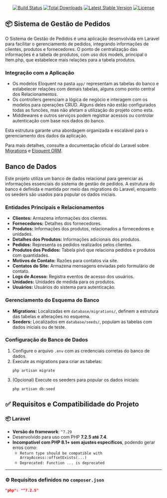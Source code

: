 <p align="center">
<a href="https://travis-ci.org/laravel/framework"><img src="https://travis-ci.org/laravel/framework.svg" alt="Build Status"></a>
<a href="https://packagist.org/packages/laravel/framework"><img src="https://poser.pugx.org/laravel/framework/d/total.svg" alt="Total Downloads"></a>
<a href="https://packagist.org/packages/laravel/framework"><img src="https://poser.pugx.org/laravel/framework/v/stable.svg" alt="Latest Stable Version"></a>
<a href="https://packagist.org/packages/laravel/framework"><img src="https://poser.pugx.org/laravel/framework/license.svg" alt="License"></a>
</p>

## 📦 Sistema de Gestão de Pedidos
O Sistema de Gestão de Pedidos é uma aplicação desenvolvida em Laravel para facilitar o gerenciamento de pedidos, integrando informações de clientes, produtos e fornecedores. O ponto de centralização das informações é a tabela de produtos, com uso dos models, principal o Item.php, que estabelece mais relações para a tabela produtos.

### Integração com a Aplicação

- Os modelos Eloquent na pasta `app/` representam as tabelas do banco e estabelecer relações com demais tabelas, alguns como ponto central dos Relacionamentos. 
- Os controllers gerenciam a lógica de negócio e interagem com os modelos para operações CRUD. Alguns deles não estão configurados todas as funcões, mas não afetam a utilização do projeto como esta.
- Middlewares e outros serviços podem registrar acessos ou controlar autenticação com base nos dados do banco.

Esta estrutura garante uma abordagem organizada e escalável para o gerenciamento dos dados da aplicação.

Para mais detalhes, consulte a documentação oficial do Laravel sobre [Migrations](https://laravel.com/docs/migrations) e [Eloquent ORM](https://laravel.com/docs/eloquent).

## Banco de Dados

Este projeto utiliza um banco de dados relacional para gerenciar as informações essenciais do sistema de gestão de pedidos. A estrutura do banco é definida e mantida por meio das migrations do Laravel, enquanto os seeders são usados para popular os dados iniciais.

### Entidades Principais e Relacionamentos

- **Clientes:** Armazena informações dos clientes.
- **Fornecedores:** Detalhes dos fornecedores.
- **Produtos:** Informações dos produtos, relacionados a fornecedores e unidades.
- **Detalhes dos Produtos:** Informações adicionais dos produtos.
- **Pedidos:** Representa os pedidos realizados pelos clientes.
- **Produtos dos Pedidos:** Tabela pivô que relaciona pedidos e produtos com quantidades.
- **Motivos de Contato:** Razões para contatos via site.
- **Contatos do Site:** Armazena mensagens enviadas pelo formulário de contato.
- **Logs de Acesso:** Registra eventos de acesso dos usuários.
- **Unidades:** Unidades de medida para os produtos.
- **Usuários:** Usuários do sistema para autenticação.

### Gerenciamento do Esquema do Banco

- **Migrations:** Localizadas em `database/migrations/`, definem a estrutura das tabelas e alterações no esquema.
- **Seeders:** Localizados em `database/seeds/`, populam as tabelas com dados iniciais ou de teste.

### Configuração do Banco de Dados

1. Configure o arquivo `.env` com as credenciais corretas do banco de dados.
2. Execute as migrations para criar as tabelas:
   ```
   php artisan migrate
   ```
3. (Opcional) Execute os seeders para popular os dados iniciais:
   ```
   php artisan db:seed
   ```
## ✅ Requisitos e Compatibilidade do Projeto

### 📦 Laravel

- **Versão do framework**: `^7.29`
- Desenvolvido para uso com PHP **7.2.5 até 7.4**.
- **Incompatível com PHP 8.1+ sem ajustes específicos**, podendo gerar erros como:
  - `Return type should be compatible with ArrayAccess::offsetExists(...)`
  - `Deprecated: Function ... is deprecated`

---

### ⚙️ Requisitos definidos no `composer.json`

```json
"php": "^7.2.5"
